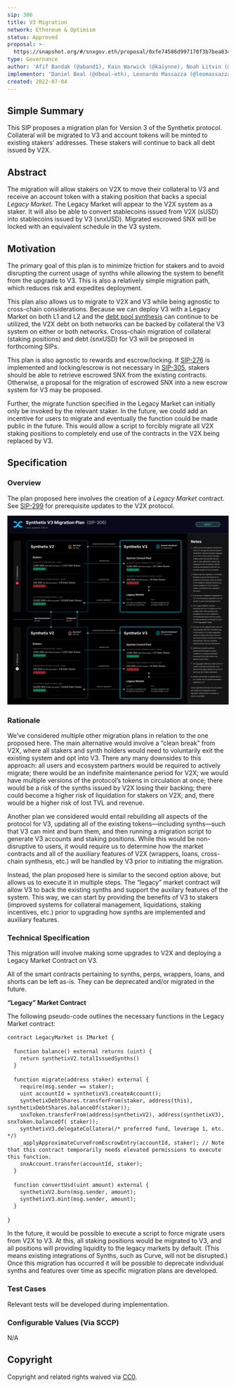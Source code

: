 ```yaml
---
sip: 306
title: V3 Migration
network: Ethereum & Optimism
status: Approved
proposal: >-
  https://snapshot.org/#/snxgov.eth/proposal/0xfe74586d997170f3b7bea8347e04b5f169aac1b85d5fc39d5b3c2898936db93e
type: Governance
author: 'Afif Bandak (@aband1), Kain Warwick (@kaiynne), Noah Litvin (@noahlitvin)'
implementor: 'Daniel Beal (@dbeal-eth), Leonardo Massazza (@leomassazza), Alejandro Santander (@ajsantander)'
created: 2022-07-04
---
```


<!--You can leave these HTML comments in your merged SIP and delete the visible duplicate text guides, they will not appear and may be helpful to refer to if you edit it again. This is the suggested template for new SIPs. Note that an SIP number will be assigned by an editor. When opening a pull request to submit your SIP, please use an abbreviated title in the filename, `sip-draft_title_abbrev.md`. The title should be 44 characters or less.-->

## Simple Summary

<!--"If you can't explain it simply, you don't understand it well enough." Simply describe the outcome the proposed changes intends to achieve. This should be non-technical and accessible to a casual community member.-->

This SIP proposes a migration plan for Version 3 of the Synthetix protocol. Collateral will be migrated to V3 and account tokens will be minted to existing stakers’ addresses. These stakers will continue to back all debt issued by V2X.

## Abstract

<!--A short (~200 word) description of the proposed change, the abstract should clearly describe the proposed change. This is what *will* be done if the SIP is implemented, not *why* it should be done or *how* it will be done. If the SIP proposes deploying a new contract, write, "we propose to deploy a new contract that will do x".-->

The migration will allow stakers on V2X to move their collateral to V3 and receive an account token with a staking position that backs a special _Legacy Market_. The Legacy Market will appear to the V2X system as a staker. It will also be able to convert stablecoins issued from V2X (sUSD) into stablecoins issued by V3 (snxUSD). Migrated escrowed SNX will be locked with an equivalent schedule in the V3 system.

## Motivation

<!--This is the problem statement. This is the *why* of the SIP. It should clearly explain *why* the current state of the protocol is inadequate.  It is critical that you explain *why* the change is needed, if the SIP proposes changing how something is calculated, you must address *why* the current calculation is innaccurate or wrong. This is not the place to describe how the SIP will address the issue!-->

The primary goal of this plan is to minimize friction for stakers and to avoid disrupting the current usage of synths while allowing the system to benefit from the upgrade to V3. This is also a relatively simple migration path, which reduces risk and expedites deployment.

This plan also allows us to migrate to V2X and V3 while being agnostic to cross-chain considerations. Because we can deploy V3 with a Legacy Market on both L1 and L2 and the [debt pool synthesis](https://sips.synthetix.io/sips/sip-165/) can continue to be utilized, the V2X debt on both networks can be backed by collateral the V3 system on either or both networks. Cross-chain migration of collateral (staking positions) and debt (snxUSD) for V3 will be proposed in forthcoming SIPs.

This plan is also agnostic to rewards and escrow/locking. If [SIP-276](https://sips.synthetix.io/sips/sip-276/) is implemented and locking/escrow is not necessary in [SIP-305](https://sips.synthetix.io/sips/sip-305/), stakers should be able to retrieve escrowed SNX from the existing contracts. Otherwise, a proposal for the migration of escrowed SNX into a new escrow system for V3 may be proposed.

Further, the migrate function specified in the Legacy Market can initially only be invoked by the relevant staker. In the future, we could add an incentive for users to migrate and eventually the function could be made public in the future. This would allow a script to forcibly migrate all V2X staking positions to completely end use of the contracts in the V2X being replaced by V3.

## Specification

<!--The specification should describe the syntax and semantics of any new feature, there are five sections
1. Overview
2. Rationale
3. Technical Specification
4. Test Cases
5. Configurable Values
-->

### Overview

<!--This is a high level overview of *how* the SIP will solve the problem. The overview should clearly describe how the new feature will be implemented.-->

The plan proposed here involves the creation of a _Legacy Market_ contract. See [SIP-299](https://sips.synthetix.io/sips/sip-299/) for prerequisite updates to the V2X protocol.

![Synthetix V3 Migration Plan Overview](assets/sip-306/diagram.jpg)

### Rationale

<!--This is where you explain the reasoning behind how you propose to solve the problem. Why did you propose to implement the change in this way, what were the considerations and trade-offs. The rationale fleshes out what motivated the design and why particular design decisions were made. It should describe alternate designs that were considered and related work. The rationale may also provide evidence of consensus within the community, and should discuss important objections or concerns raised during discussion.-->

We’ve considered multiple other migration plans in relation to the one proposed here. The main alternative would involve a “clean break” from V2X, where all stakers and synth holders would need to voluntarily exit the existing system and opt into V3. There any many downsides to this approach: all users and ecosystem partners would be required to actively migrate; there would be an indefinite maintenance period for V2X; we would have multiple versions of the protocol’s tokens in circulation at once; there would be a risk of the synths issued by V2X losing their backing; there could become a higher risk of liquidation for stakers on V2X; and, there would be a higher risk of lost TVL and revenue.

Another plan we considered would entail rebuilding all aspects of the protocol for V3, updating all of the existing tokens—including synths—such that V3 can mint and burn them, and then running a migration script to generate V3 accounts and staking positions. While this would be non-disruptive to users, it would require us to determine how the market contracts and all of the auxiliary features of V2X (wrappers, loans, cross-chain synthesis, etc.) will be handled by V3 prior to initiating the migration.

Instead, the plan proposed here is similar to the second option above, but allows us to execute it in multiple steps. The “legacy” market contract will allow V3 to back the existing synths and support the auxilary features of the system. This way, we can start by providing the benefits of V3 to stakers (improved systems for collateral management, liquidations, staking incentives, etc.) prior to upgrading how synths are implemented and auxiliary features.

### Technical Specification

<!--The technical specification should outline the public API of the changes proposed. That is, changes to any of the interfaces Synthetix currently exposes or the creations of new ones.-->

This migration will involve making some upgrades to V2X and deploying a Legacy Market Contract on V3.

All of the smart contracts pertaining to synths, perps, wrappers, loans, and shorts can be left as-is. They can be deprecated and/or migrated in the future.

**“Legacy” Market Contract**

The following pseudo-code outlines the necessary functions in the Legacy Market contract:

```solidity
contract LegacyMarket is IMarket {

  function balance() external returns (uint) {
    return synthetixV2.totalIssuedSynths()
  }

  function migrate(address staker) external {
    require(msg.sender == staker);
    uint accountId = synthetixV3.createAccount();
    synthetixDebtShares.transferFrom(staker, address(this), synthetixDebtShares.balanceOf(staker));
    snxToken.transferFrom(address(synthetixV2), address(synthetixV3), snxToken.balanceOf( staker));
    synthetixV3.delegateCollatera(/* preferred fund, leverage 1, etc. */)
    _applyApproximateCurveFromEscrowEntry(accountId, staker); // Note that this contract temporarily needs elevated permissions to execute this function.
    snxAccount.transfer(accountId, staker);
  }

  function convertUsd(uint amount) external {
    synthetixV2.burn(msg.sender, amount);
    synthetixV3.mint(msg.sender, amount);
  }

}
```

In the future, it would be possible to execute a script to force migrate users from V2X to V3. At this, all staking positions would be migrated to V3, and all positions will providing liquidity to the legacy markets by default. (This means existing integrations of Synths, such as Curve, will not be disrupted.) Once this migration has occurred it will be possible to deprecate individual synths and features over time as specific migration plans are developed.

### Test Cases

<!--Test cases for an implementation are mandatory for SIPs but can be included with the implementation..-->

Relevant tests will be developed during implementation.

### Configurable Values (Via SCCP)

N/A

## Copyright

Copyright and related rights waived via [CC0](https://creativecommons.org/publicdomain/zero/1.0/).
